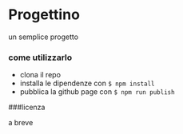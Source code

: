 # Progettino

un semplice progetto

### come utilizzarlo

* clona il repo
* installa le dipendenze con `$ npm install`
* pubblica la github page con `$ npm run publish`

###licenza

a breve